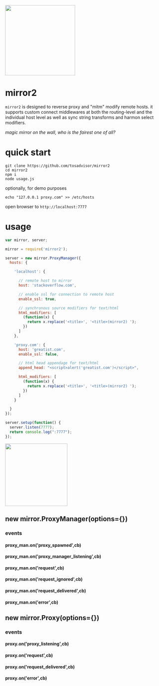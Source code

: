 <img src="https://taky.s3.amazonaws.com/31gm6glfzxkf.svg" height="225">

# mirror2
`mirror2` is designed to reverse proxy and "mitm" modify remote hosts. it
supports custom connect middlewares at both the routing-level and the
individual host level as well as sync string transforms and harmon select
modifiers.

_magic mirror on the wall, who is the fairest one of all?_

# quick start

```
git clone https://github.com/tosadvisor/mirror2
cd mirror2
npm i
node usage.js
```

optionally, for demo purposes

`echo "127.0.0.1 proxy.com" >> /etc/hosts`

open browser to `http://localhost:7777`

# usage

``` javascript
var mirror, server;

mirror = require('mirror2');

server = new mirror.ProxyManager({
  hosts: {

    'localhost': {

      // remote host to mirror
      host: 'stackoverflow.com',

      // enable ssl for connection to remote host
      enable_ssl: true,

      // synchronous source modifiers for text/html
      html_modifiers: [
        (function(x) {
          return x.replace('<title>', '<title>(mirror2) ');
        })
      ]
    },

    'proxy.com': {
      host: 'greatist.com',
      enable_ssl: false,

      // html head appendage for text/html
      append_head: "<script>alert('greatist.com')</script>",

      html_modifiers: [
        (function(x) {
          return x.replace('<title>', '<title>(mirror2) ');
        })
      ]
    }

  }
});

server.setup(function() {
  server.listen(7777);
  return console.log(":7777");
});
```

<img src="https://taky.s3.amazonaws.com/11gm75efdhkt.png" width=200>

## new mirror.ProxyManager(options={})
### events
#### proxy_man.on('proxy_spawned',cb)
#### proxy_man.on('proxy_manager_listening',cb)
#### proxy_man.on('request',cb)
#### proxy_man.on('request_ignored',cb)
#### proxy_man.on('request_delivered',cb)
#### proxy_man.on('error',cb)

## new mirror.Proxy(options={})
### events
#### proxy.on('proxy_listening',cb)
#### proxy.on('request',cb)
#### proxy.on('request_delivered',cb)
#### proxy.on('error',cb)

